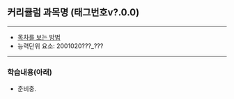 ## 커리큘럼 과목명 (태그번호v?.0.0)
 
---

- [목차를 보는 방법](https://github.com/miniplugin/human)
- 능력단위 요소: 2001020???_???

---

### 학습내용(아래)

- 준비중.
